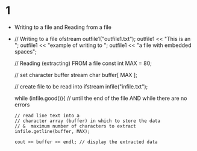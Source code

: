 # 1
* Writing to a file and Reading from a file

-   // Writing to a file
    ofstream outfile1("outfile1.txt");
    outfile1 << "This is an ";
    outfile1 << "example of writing to ";
    outfile1 << "a file with embedded spaces";

    // Reading (extracting) FROM a file
    const int MAX = 80; 

    // set character buffer stream
    char buffer[ MAX ]; 

    // create file to be read into
    ifstream infile("infile.txt"); 


    while (infile.good()){ // until the end of the file AND while there  are no errors

        // read line text into a
        // character array (buffer) in which to store the data
        // &  maximum number of characters to extract
        infile.getline(buffer, MAX); 

        cout << buffer << endl; // display the extracted data 